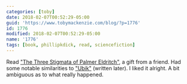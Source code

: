 ```yaml
---
categories: [toby]
date: 2018-02-07T00:52:29-05:00
guid: 'https://www.tobymackenzie.com/blog/?p=1776'
id: 1776
modified: 2018-02-07T00:52:29-05:00
name: '1776'
tags: [book, phillipkdick, read, sciencefiction]
---
```


Read ["The Three Stigmata of Palmer Eldritch"](https://en.wikipedia.org/wiki/The_Three_Stigmata_of_Palmer_Eldritch), a gift from a friend.<!--more-->  Had some notable similarities to ["Ubik"](https://en.wikipedia.org/wiki/Ubik) (written later).  I liked it alright.  A bit ambiguous as to what really happened.
